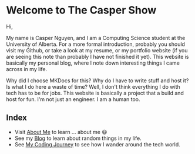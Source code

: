 # Welcome to The Casper Show

Hi,

My name is Casper Nguyen, and I am a Computing Science student at the University of Alberta. For a more formal introduction, probably you should visit my Github, or take a look at my resume, or my portfolio website (if you are seeing this note than probably I have not finished it yet). This website is basically my personal blog, where I note down interesting things I came across in my life.

Why did I choose MKDocs for this? Why do I have to write stuff and host it? Is what I do here a waste of time? Well, I don't think everything I do with tech has to be for jobs. This website is basically a project that a build and host for fun. I'm not just an engineer. I am a human too.

## Index

- Visit [About Me](./About%20Me.md) to learn ... about me :smiley:
- See my [Blog](./My%20Blog/Blog.md) to learn about random things in my life.
- See [My Coding Journey](./My%20Coding%20Journey.md) to see how I wander around the tech world.
